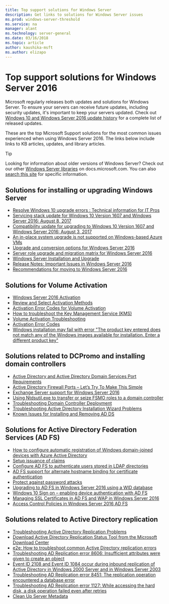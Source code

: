 ```yaml
---
title: Top support solutions for Windows Server
description: Get links to solutions for Windows Server issues
ms.prod: windows-server-threshold
ms.service: na
manager: alant
ms.technology: server-general
ms.date: 03/16/2018
ms.topic: article
author: kaushika-msft
ms.author: elizapo
---
```


# Top support solutions for Windows Server 2016

Microsoft regularly releases both updates and solutions for Windows Server. To ensure your servers can receive future updates, including security updates, it's important to keep your servers updated. Check out [Windows 10 and Windows Server 2016 update history](https://support.microsoft.com/en-us/help/4000825/windows-10-windows-server-2016-update-history) for a complete list of released updates.

These are the top Microsoft Support solutions for the most common issues experienced when using Windows Server 2016. The links below include links to KB articles, updates, and library articles.

>[!TIP]
> Looking for information about older versions of Windows Server? Check out our other [Windows Server libraries](/previous-versions/windows/) on docs.microsoft.com. You can also [search this site](https://docs.microsoft.com/search/index?search=Windows+Server&dataSource=previousVersions) for specific information.

## Solutions for installing or upgrading Windows Server

- [Resolve Windows 10 upgrade errors : Technical information for IT Pros](https://docs.microsoft.com/windows/deployment/upgrade/resolve-windows-10-upgrade-errors)
- [Servicing stack update for Windows 10 Version 1607 and Windows Server 2016: August 8, 2017](https://support.microsoft.com/en-US/help/4035631)
- [Compatibility update for upgrading to Windows 10 Version 1607 and Windows Server 2016: August 3, 2017](https://support.microsoft.com/en-US/help/4033524)
- [An in-place system upgrade is not supported on Windows-based Azure VMs](https://support.microsoft.com/en-US/help/4014997)
- [Upgrade and conversion options for Windows Server 2016](../get-started/supported-upgrade-paths.md)
- [Server role upgrade and migration matrix for Windows Server 2016](../get-started/server-role-upgradeability-table.md)
- [Windows Server Installation and Upgrade](../get-started/installation-and-upgrade.md)
- [Release Notes: Important Issues in Windows Server 2016](../get-started/windows-server-2016-ga-release-notes.md)
- [Recommendations for moving to Windows Server 2016](../get-started/recommendations-moving-to-server2016.md)

## Solutions for Volume Activation
- [Windows Server 2016 Activation](../get-started/server-2016-activation.md)
- [Review and Select Activation Methods](https://technet.microsoft.com/library/jj134256(ws.11).aspx)
- [Activation Error Codes for Volume Activation](https://technet.microsoft.com/library/dn502528.aspx)
- [How to troubleshoot the Key Management Service (KMS)](https://technet.microsoft.com/library/ee939272.aspx)
- [Volume Activation Troubleshooting](https://technet.microsoft.com/library/ff793439.aspx)
- [Activation Error Codes](https://technet.microsoft.com/library/ff793399.aspx)
- [Windows installation may fail with error "The product key entered does not match any of the Windows images available for installation. Enter a different product key"](https://support.microsoft.com/help/2796988/windows-8-or-windows-server-2012-installation-may-fail-with-error-mess)

## Solutions related to DCPromo and installing domain controllers
- [Active Directory and Active Directory Domain Services Port Requirements](https://technet.microsoft.com/library/dd772723(v=ws.10).aspx)
- [Active Directory Firewall Ports – Let’s Try To Make This Simple](http://blogs.msmvps.com/acefekay/2011/11/01/active-directory-firewall-ports-let-s-try-to-make-this-simple/)
- [Exchange Server support for Windows Server 2016](https://technet.microsoft.com/library/ff728623(v=exchg.150).aspx)
- [Using Ntdsutil.exe to transfer or seize FSMO roles to a domain controller](https://support.microsoft.com/kb/255504)
- [Troubleshooting Domain Controller Deployment](../identity/ad-ds/deploy/troubleshooting-domain-controller-deployment.md)
- [Troubleshooting Active Directory Installation Wizard Problems](https://msdn.microsoft.com/library/bb727058.aspx)
- [Known Issues for Installing and Removing AD DS](https://technet.microsoft.com/library/cc754463(v=ws.10).aspx)

## Solutions for Active Directory Federation Services (AD FS)
- [How to configure automatic registration of Windows domain-joined devices with Azure Active Directory](/azure/active-directory/active-directory-conditional-access-automatic-device-registration-setup)
- [Setup issuance of claims](/azure/active-directory/device-management-hybrid-azuread-joined-devices-setup#step-2-setup-issuance-of-claims)
- [Configure AD FS to authenticate users stored in LDAP directories](../identity/ad-fs/operations/configure-ad-fs-to-authenticate-users-stored-in-ldap-directories.md)
- [AD FS support for alternate hostname binding for certificate authentication](../identity/ad-fs/operations/ad-fs-support-for-alternate-hostname-binding-for-certificate-authentication.md)
- [Protect against password attacks](https://blogs.technet.microsoft.com/tspring/2017/01/20/federated-to-microsoft-cloud-and-account-lockouts/)
- [Upgrading to AD FS in Windows Server 2016 using a WID database](../identity/ad-fs/deployment/upgrading-to-ad-fs-in-windows-server-2016.md)
- [Windows 10 Sign on – enabling device authentication with AD FS](../identity/ad-fs/operations/configure-device-based-conditional-access-on-premises.md)
- [Managing SSL Certificates in AD FS and WAP in Windows Server 2016](../identity/ad-fs/operations/manage-ssl-certificates-ad-fs-wap-2016.md)
- [Access Control Policies in Windows Server 2016 AD FS](../identity/ad-fs/operations/access-control-policies-in-ad-fs.md)

## Solutions related to Active Directory replication

- [Troubleshooting Active Directory Replication Problems](../identity/ad-ds/manage/troubleshoot/troubleshooting-active-directory-replication-problems.md)
- [Download Active Directory Replication Status Tool from the Microsoft Download Center](https://www.microsoft.com/en-in/download/details.aspx?id=30005)
- [e2e: How to troubleshoot common Active Directory replication errors](https://support.microsoft.com/kb/3108513)
- [Troubleshooting AD Replication error 8606: Insufficient attributes were given to create an object](https://support.microsoft.com/kb/2028495)
- [Event ID 2108 and Event ID 1084 occur during inbound replication of Active Directory in Windows 2000 Server and in Windows Server 2003](https://support.microsoft.com/kb/837932)
- [Troubleshooting AD Replication error 8451: The replication operation encountered a database error](https://support.microsoft.com/kb/2645996)
- [Troubleshooting AD Replication error 1127: While accessing the hard disk, a disk operation failed even after retries](https://support.microsoft.com/kb/2025726)
- [Clean Up Server Metadata](https://technet.microsoft.com/library/cc816907.aspx)